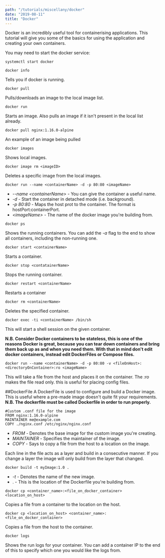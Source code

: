 ```yaml
---
path: "/tutorials/miscellany/docker"
date: "2019-08-11"
title: "Docker"
---
```


Docker is an incredibly useful tool for containerising applications. This tutorial will give you some of the basics for using the application and creating your own containers.

You may need to start the docker service:

```
systemctl start docker
```

```
docker info
```
Tells you if docker is running.

```
docker pull
```
Pulls/downloads an image to the local image list.
```
docker run
```
Starts an image. Also  pulls an image if it isn't present in the local list already.
```
docker pull nginx:1.16.0-alpine
```
An example of an image being pulled
```
docker images
```
Shows local images.
```
docker image rm <imageID>
```
Deletes a specific image from the local images.
```
docker run --name <containerName> -d -p 80:80 <imageName>
```
* *--name \<containerName>* - You can give the container a useful name.
* *-d* - Start the container in detached mode (i.e. background).
* *-p 80:80* - Maps the host prot to the container. The format is hostPort:containerPort.
* *\<imageName>* - The name of the docker image you're building from.

```
docker ps
```
Shows the running containers. You can add the *-a* flag to the end to show all containers, including the non-running one.
```
docker start <containerName>
```
Starts a container.
```
docker stop <contatainerName>
``` 
Stops the running container.
```
docker restart <containerName>
```
Restarts a container
```
docker rm <containerName>
```
Deletes the specified container.
```
docker exec -ti <containerName> /bin/sh
```
This will start a shell session on the given container.

**N.B. Consider Docker containers to be stateless, this is one of the reasons Docker is great, because you can tear down containers and bring them back up as and when you need them. With that in mind don't edit docker containers, instead edit DockerFiles or Compose files.**

```
docker run --name <containerName> -d -p 80:80 -v <fileOnHost>:<directoryOnContainer>:ro <imageName>
```
This will take a file from the host and places it on the container. The *:ro* makes the file read only. this is useful for placing config files.

##DockerFile
A DockerFile is used to configure and build a Docker image. This is useful where a pre-made image doesn't quite fit your requirements.
**N.B. The dockerfile must be called Dockerfile in order to run properly.**

```docker
#Custom .conf file for the image
FROM nginx:1.16.0-alpine
MAINTAINER me@example.com
COPY ./nginx.conf /etc/nginx/nginx.conf
```
* *FROM* - Denotes the base image for the custom image you're creating.
* *MAINTAINER* - Specifies the maintainer of the image.
* *COPY* - Says to copy a file from the host to a location on the image.

Each line in the file acts as a layer and build in a consecutive manner. If you change a layer the image will only build from the layer that changed.

```
docker build -t myImage:1.0 .
```
* *-t* - Denotes the name of the new image.
* . - This is the location of the Dockerfile you're building from.

```
docker cp <container_name>:<file_on_docker_container> <location_on_host>
```
Copies a file from a container to the location on the host.
```
docker cp <location_on_host> <container_name>:<file_on_docker_container>
```
Copies a file from the host to the container.
```
docker logs
```
Shows the run logs for your container. You can add a container IP to the end of this to specify which one you would like the logs from.
